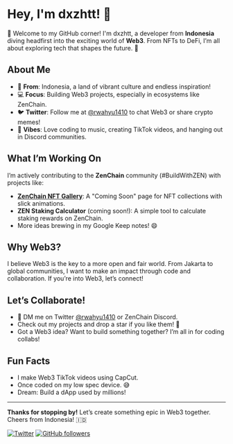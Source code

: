 # Hey, I'm dxzhtt! 👋

🌟 Welcome to my GitHub corner! I'm dxzhtt, a developer from **Indonesia** diving headfirst into the exciting world of **Web3**. From NFTs to DeFi, I’m all about exploring tech that shapes the future. 🚀

## About Me
- 📍 **From**: Indonesia, a land of vibrant culture and endless inspiration!
- 💻 **Focus**: Building Web3 projects, especially in ecosystems like ZenChain.
- 🐦 **Twitter**: Follow me at [@rwahyu1410](https://x.com/rwahyu1410) to chat Web3 or share crypto memes!
- 🌈 **Vibes**: Love coding to music, creating TikTok videos, and hanging out in Discord communities.

## What I’m Working On
I’m actively contributing to the **ZenChain** community (#BuildWithZEN) with projects like:
- **[ZenChain NFT Gallery](https://github.com/rwahyu1410/zenchain-nft-gallery)**: A "Coming Soon" page for NFT collections with slick animations.
- **ZEN Staking Calculator** (coming soon!): A simple tool to calculate staking rewards on ZenChain.
- More ideas brewing in my Google Keep notes! 😄

## Why Web3?
I believe Web3 is the key to a more open and fair world. From Jakarta to global communities, I want to make an impact through code and collaboration. If you’re into Web3, let’s connect!

## Let’s Collaborate!
- 📩 DM me on Twitter [@rwahyu1410](https://x.com/rwahyu1410) or ZenChain Discord.
- Check out my projects and drop a star if you like them! 🌟
- Got a Web3 idea? Want to build something together? I’m all in for coding collabs!

## Fun Facts
- I make Web3 TikTok videos using CapCut.
- Once coded on my low spec device. 😅
- Dream: Build a dApp used by millions!

---

**Thanks for stopping by!** Let’s create something epic in Web3 together. Cheers from Indonesia! 🇮🇩

[![Twitter](https://img.shields.io/badge/Twitter-@rwahyu1410-1DA1F2?style=flat-square&logo=twitter)](https://x.com/rwahyu1410)
[![GitHub followers](https://img.shields.io/github/followers/rwahyu1410?style=flat-square)](https://github.com/rwahyu1410)
